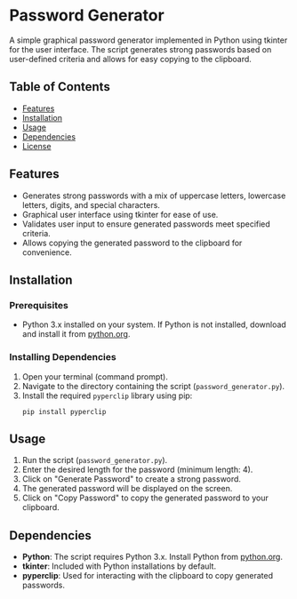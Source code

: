 # Password Generator

A simple graphical password generator implemented in Python using tkinter for the user interface. The script generates strong passwords based on user-defined criteria and allows for easy copying to the clipboard.

## Table of Contents

- [Features](#features)
- [Installation](#installation)
- [Usage](#usage)
- [Dependencies](#dependencies)
- [License](#license)

## Features

- Generates strong passwords with a mix of uppercase letters, lowercase letters, digits, and special characters.
- Graphical user interface using tkinter for ease of use.
- Validates user input to ensure generated passwords meet specified criteria.
- Allows copying the generated password to the clipboard for convenience.

## Installation

### Prerequisites

- Python 3.x installed on your system. If Python is not installed, download and install it from [python.org](https://www.python.org).

### Installing Dependencies

1. Open your terminal (command prompt).
2. Navigate to the directory containing the script (`password_generator.py`).
3. Install the required `pyperclip` library using pip:
   ```
   pip install pyperclip
   ```

## Usage

1. Run the script (`password_generator.py`).
2. Enter the desired length for the password (minimum length: 4).
3. Click on "Generate Password" to create a strong password.
4. The generated password will be displayed on the screen.
5. Click on "Copy Password" to copy the generated password to your clipboard.

## Dependencies

- **Python**: The script requires Python 3.x. Install Python from [python.org](https://www.python.org).
- **tkinter**: Included with Python installations by default.
- **pyperclip**: Used for interacting with the clipboard to copy generated passwords.



